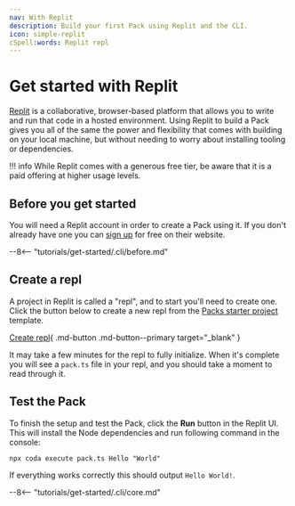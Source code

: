 ```yaml
---
nav: With Replit
description: Build your first Pack using Replit and the CLI.
icon: simple-replit
cSpell:words: Replit repl
---
```


# Get started with Replit

[Replit][replit_home] is a collaborative, browser-based platform that allows you to write and run that code in a hosted environment. Using Replit to build a Pack gives you all of the same the power and flexibility that comes with building on your local machine, but without needing to worry about installing tooling or dependencies.

!!! info
    While Replit comes with a generous free tier, be aware that it is a paid offering at higher usage levels.


## Before you get started

You will need a Replit account in order to create a Pack using it. If you don't already have one you can [sign up][replit_signup] for free on their website.

--8<-- "tutorials/get-started/.cli/before.md"


## Create a repl

A project in Replit is called a "repl", and to start you'll need to create one. Click the button below to create a new repl from the [Packs starter project][github_packs_starter] template.

[Create repl][replit_from_github]{ .md-button .md-button--primary target="_blank" }

It may take a few minutes for the repl to fully initialize. When it's complete you will see a `pack.ts` file in your repl, and you should take a moment to read through it.


## Test the Pack

To finish the setup and test the Pack, click the **Run** button in the Replit UI. This will install the Node dependencies and run following command in the console:

```shell
npx coda execute pack.ts Hello "World"
```

If everything works correctly this should output `Hello World!`.


--8<-- "tutorials/get-started/.cli/core.md"


[replit_home]: https://replit.com/
[replit_signup]: https://replit.com/signup
[replit_from_github]: https://replit.com/new/github/coda/packs-starter
[github_packs_starter]: https://github.com/coda/packs-starter
[rebuild]: ../../images/cli_rebuild.mp4

